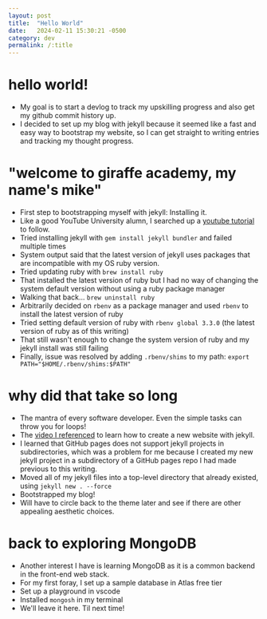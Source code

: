 ```yaml
---
layout: post
title:  "Hello World"
date:   2024-02-11 15:30:21 -0500
category: dev
permalink: /:title
---
```

# hello world!
* My goal is to start a devlog to track my upskilling progress and also get my github commit history up.
* I decided to set up my blog with jekyll because it seemed like a fast and easy way to bootstrap my website, so I can get straight to writing entries and tracking my thought progress.

# "welcome to giraffe academy, my name's mike"
* First step to bootstrapping myself with jekyll: Installing it.
* Like a good YouTube University alumn, I searched up a [youtube tutorial](https://www.youtube.com/watch?v=WhrU9m82Wm8&list=PLLAZ4kZ9dFpOPV5C5Ay0pHaa0RJFhcmcB&index=3) to follow.
* Tried installing jekyll with `gem install jekyll bundler` and failed multiple times
* System output said that the latest version of jekyll uses packages that are incompatible with my OS ruby version.
* Tried updating ruby with `brew install ruby`
* That installed the latest version of ruby but I had no way of changing the system default version without using a ruby package manager
* Walking that back... `brew uninstall ruby`
* Arbitrarily decided on `rbenv` as a package manager and used `rbenv` to install the latest version of ruby
* Tried setting default version of ruby with `rbenv global 3.3.0` (the latest version of ruby as of this writing)
* That still wasn't enough to change the system version of ruby and my jekyll install was still failing
* Finally, issue was resolved by adding `.rbenv/shims` to my path: `export PATH="$HOME/.rbenv/shims:$PATH"`

# why did that take so long
* The mantra of every software developer. Even the simple tasks can throw you for loops!
* The [video I referenced](https://www.youtube.com/watch?v=pxua_1vyFck&list=PLLAZ4kZ9dFpOPV5C5Ay0pHaa0RJFhcmcB&index=4) to learn how to create a new website with jekyll.
* I learned that GitHub pages does not support jekyll projects in subdirectories, which was a problem for me because I created my new jekyll project in a subdirectory of a GitHub pages repo I had made previous to this writing.
* Moved all of my jekyll files into a top-level directory that already existed, using `jekyll new . --force`
* Bootstrapped my blog!
* Will have to circle back to the theme later and see if there are other appealing aesthetic choices.

# back to exploring MongoDB
* Another interest I have is learning MongoDB as it is a common backend in the front-end web stack.
* For my first foray, I set up a sample database in Atlas free tier
* Set up a playground in vscode
* Installed `mongosh` in my terminal
* We'll leave it here. Til next time!